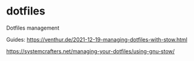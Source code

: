 # dotfiles

Dotfiles management

Guides:
https://venthur.de/2021-12-19-managing-dotfiles-with-stow.html

https://systemcrafters.net/managing-your-dotfiles/using-gnu-stow/
